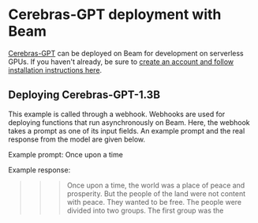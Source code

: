 # Cerebras-GPT deployment with Beam

[Cerebras-GPT](https://huggingface.co/cerebras/Cerebras-GPT-1.3B) can be deployed on Beam for development
on serverless GPUs. If you haven't already, be sure to [create an account
and follow installation instructions here](https://docs.beam.cloud/getting-started/quickstart).

## Deploying Cerebras-GPT-1.3B
This example is called through a webhook. Webhooks are used for deploying
functions that run asynchronously on Beam. Here, the webhook takes a prompt
as one of its input fields. An example prompt and the real response from the
model are given below.

Example prompt: Once upon a time

Example response: 
>>> Once upon a time, the world was a place of peace and prosperity. But the people of the land were not content with peace. They wanted to be free. The people were divided into two groups. The first group was the
